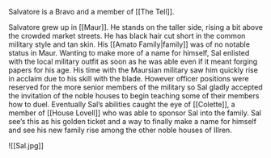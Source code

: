 Salvatore is a Bravo and a member of [[The Tell]]. 

Salvatore grew up in [[Maur]]. He stands on the taller side, rising a bit above the crowded market streets. He has black hair cut short in the common military style and tan skin. His [[Amato Family|family]] was of no notable status in Maur. Wanting to make more of a name for himself, Sal enlisted with the local military outfit as soon as he was able even if it meant forging papers for his age. His time with the Maursian military saw him quickly rise in acclaim due to his skill with the blade. However officer positions were reserved for the more senior members of the military so Sal gladly accepted the invitation of the noble houses to begin teaching some of their members how to duel. Eventually Sal’s abilities caught the eye of [[Colette]], a member of [[House Lovell]] who was able to sponsor Sal into the family. Sal see’s this as his golden ticket and a way to finally make a name for himself and see his new family rise among the other noble houses of Illren.

![[Sal.jpg]]